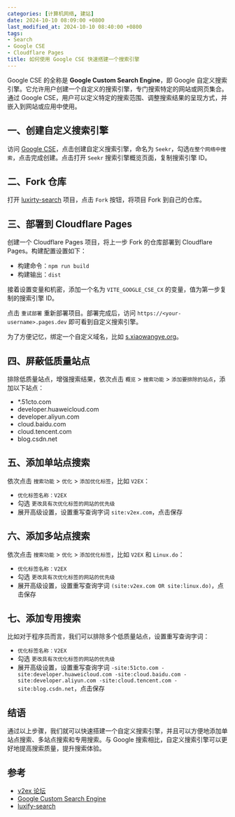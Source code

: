 ```yaml
---
categories: [计算机网络, 建站]
date: 2024-10-10 08:09:00 +0800
last_modified_at: 2024-10-10 08:40:00 +0800
tags:
- Search
- Google CSE
- Cloudflare Pages
title: 如何使用 Google CSE 快速搭建一个搜索引擎
---
```


Google CSE 的全称是 **Google Custom Search Engine**，即 Google 自定义搜索引擎。它允许用户创建一个自定义的搜索引擎，专门搜索特定的网站或网页集合。通过 Google CSE，用户可以定义特定的搜索范围、调整搜索结果的呈现方式，并嵌入到网站或应用中使用。

## 一、创建自定义搜索引擎

访问 [Google CSE](https://programmablesearchengine.google.com/controlpanel/all)，点击创建自定义搜索引擎，命名为 `Seekr`，勾选`在整个网络中搜索`，点击完成创建。点击打开 `Seekr` 搜索引擎概览页面，复制搜索引擎 ID。

## 二、Fork 仓库

打开 [luxirty-search](https://github.com/harrisonwang/luxify-search) 项目，点击 `Fork` 按钮，将项目 Fork 到自己的仓库。

## 三、部署到 Cloudflare Pages

创建一个 Cloudflare Pages 项目，将上一步 Fork 的仓库部署到 Cloudflare Pages。构建配置设置如下：

- 构建命令：`npm run build`
- 构建输出：`dist`

接着设置变量和机密，添加一个名为 `VITE_GOOGLE_CSE_CX` 的变量，值为第一步复制的搜索引擎 ID。

点击 `重试部署` 重新部署项目。部署完成后，访问 `https://<your-username>.pages.dev` 即可看到自定义搜索引擎。

为了方便记忆，绑定一个自定义域名，比如 [s.xiaowangye.org](https://s.xiaowangye.org)。

## 四、屏蔽低质量站点

排除低质量站点，增强搜索结果，依次点击 `概览` > `搜索功能` > `添加要排除的站点`，添加以下站点：

- *.51cto.com
- developer.huaweicloud.com
- developer.aliyun.com
- cloud.baidu.com
- cloud.tencent.com
- blog.csdn.net

## 五、添加单站点搜索

依次点击 `搜索功能` > `优化` > `添加优化标签`，比如 `V2EX`：

- `优化标签名称：V2EX`
- 勾选 `更改具有次优化标签的网站的优先级`
- 展开高级设置，设置重写查询字词 `site:v2ex.com`，点击保存

## 六、添加多站点搜索

依次点击 `搜索功能` > `优化` > `添加优化标签`，比如 `V2EX` 和 `Linux.do`：

- `优化标签名称：V2EX`
- 勾选 `更改具有次优化标签的网站的优先级`
- 展开高级设置，设置重写查询字词 `(site:v2ex.com OR site:linux.do)`，点击保存

## 七、添加专用搜索

比如对于程序员而言，我们可以排除多个低质量站点，设置重写查询字词：

- `优化标签名称：V2EX`
- 勾选 `更改具有次优化标签的网站的优先级`
- 展开高级设置，设置重写查询字词 `-site:51cto.com -site:developer.huaweicloud.com -site:cloud.baidu.com -site:developer.aliyun.com -site:cloud.tencent.com -site:blog.csdn.net`，点击保存

## 结语

通过以上步骤，我们就可以快速搭建一个自定义搜索引擎，并且可以方便地添加单站点搜索、多站点搜索和专用搜索。与 Google 搜索相比，自定义搜索引擎可以更好地提高搜索质量，提升搜索体验。

## 参考

- [v2ex 论坛](https://www.v2ex.com/t/1078147)
- [Google Custom Search Engine](https://programmablesearchengine.google.com/controlpanel/all)
- [luxify-search](https://github.com/KoriIku/luxirty-search)
